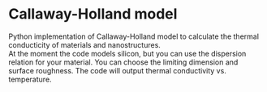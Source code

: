 # Callaway-Holland model
Python implementation of Callaway-Holland model to calculate the thermal conducticity of materials and nanostructures. \
At the moment the code models silicon, but you can use the dispersion relation for your material. You can choose the limiting dimension and surface roughness. The code will output thermal conductivity vs. temperature. 
